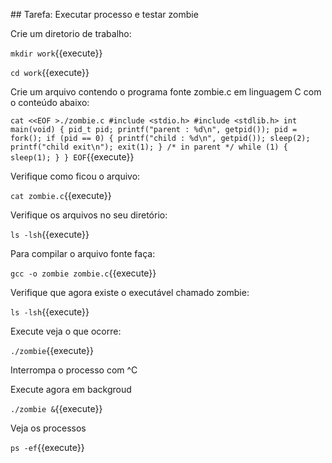 

## Tarefa: Executar processo e testar zombie


Crie um diretorio de trabalho:

`mkdir work`{{execute}}

`cd work`{{execute}}



Crie um arquivo contendo o programa fonte zombie.c em linguagem C com o conteúdo abaixo:

`
    cat <<EOF >./zombie.c
    #include <stdio.h>
    #include <stdlib.h>
    int main(void)
    {
            pid_t pid;
            printf("parent : %d\n", getpid());
            pid = fork();
            if (pid == 0) {
                    printf("child : %d\n", getpid());
                    sleep(2);
                    printf("child exit\n");
                    exit(1);
            }
            /* in parent */
            while (1)
            {
                    sleep(1);
            }
    }
    EOF
`{{execute}}


Verifique como ficou o arquivo:

`cat zombie.c`{{execute}}

Verifique os arquivos no seu diretório:

`ls -lsh`{{execute}}


Para compilar o arquivo fonte faça:

`gcc -o zombie zombie.c`{{execute}}

Verifique que agora existe o executável chamado zombie:

`ls -lsh`{{execute}}

Execute veja o que ocorre:

`./zombie`{{execute}}

Interrompa o processo com ^C

Execute agora em backgroud

`./zombie &`{{execute}}

Veja os processos

`ps -ef`{{execute}}

